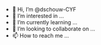 - 👋 Hi, I’m @dschouw-CYF
- 👀 I’m interested in ...
- 🌱 I’m currently learning ...
- 💞️ I’m looking to collaborate on ...
- 📫 How to reach me ...

<!---
dschouw-CYF/dschouw-CYF is a ✨ special ✨ repository because its `README.md` (this file) appears on your GitHub profile.
You can click the Preview link to take a look at your changes.
--->
